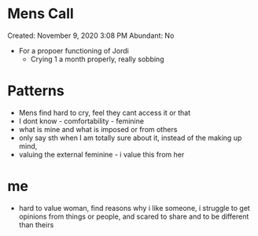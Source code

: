 # Mens Call

Created: November 9, 2020 3:08 PM
Abundant: No

- For a propoer functioning of Jordi
    - Crying 1 a month properly, really sobbing

# Patterns

- Mens find hard to cry, feel they cant access it or that
- I dont know - comfortability - feminine
- what is mine and what is imposed or from others
- only say sth when I am totally sure about it, instead of the making up mind,
- valuing the external feminine - i value this from her

# me

- hard to value woman, find reasons why i like someone, i struggle to get opinions from things or people, and scared to share and to be different than theirs